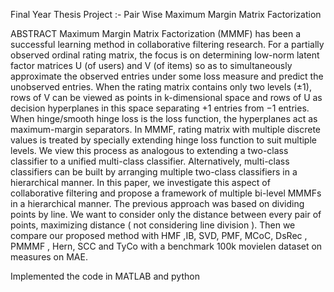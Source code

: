 Final Year Thesis Project :- Pair Wise Maximum Margin Matrix Factorization

ABSTRACT
Maximum Margin Matrix Factorization (MMMF) has been a successful learning method in collaborative filtering research. For a partially observed ordinal rating matrix, the focus is on determining low-norm latent factor matrices U (of users) and V (of items) so as to simultaneously approximate the observed entries under some loss measure and predict the unobserved entries. When the rating matrix contains only two levels (±1), rows of V can be viewed as points in k-dimensional space and rows of U as decision hyperplanes in this space separating +1 entries from −1 entries. When hinge/smooth hinge loss is the loss function, the hyperplanes act as maximum-margin separators. In MMMF, rating matrix with multiple discrete values is treated by specially extending hinge loss function to suit multiple levels. We view this process as analogous to extending a two-class classifier to a unified multi-class classifier. Alternatively, multi-class classifiers can be built by arranging multiple two-class classifiers in a hierarchical manner.
In this paper, we investigate this aspect of collaborative filtering and propose a framework of multiple bi-level MMMFs in a hierarchical manner. The previous approach was based on dividing points by line. We want to consider only the distance between every pair of points, maximizing distance ( not considering line division ).
Then we compare our proposed method with HMF ,IB, SVD, PMF, MCoC, DsRec , PMMMF , Hern, SCC and TyCo with a benchmark 100k movielen dataset on measures on MAE.

Implemented the code in MATLAB and python
